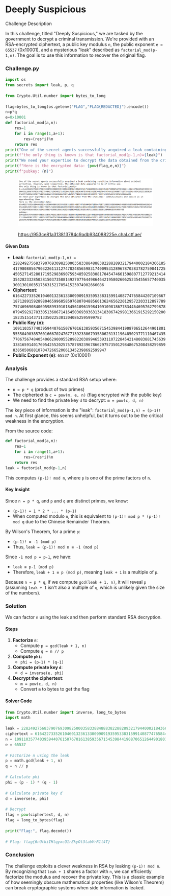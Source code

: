 # Deeply Suspicious

Challenge Description

In this challenge, titled "Deeply Suspicious," we are tasked by the government to decrypt a criminal transmission. We're provided with an RSA-encrypted ciphertext, a public key modulus `n`, the public exponent `e = 65537` (0x10001), and a mysterious "leak" described as `factorial_mod(p-1,n)`. The goal is to use this information to recover the original flag.

### Challenge.py

```python
import os
from secrets import leak, p, q

from Crypto.Util.number import bytes_to_long

flag=bytes_to_long(os.getenv("FLAG","FLAG{REDACTED}").encode())
n=p*q
e=0x10001
def factorial_mod(a,n):
    res=1
    for i in range(1,a+1):
        res=(res*i)%n
    return res
print("One of the secret agents successfully acquired a leak containing sensitive information about criminal activities. However, upon inspection, the obtained data appeared to be of little use.")
print(f"the only thing is known is that factorial_mod(p-1,n)={leak}")
print("We need your expertise to decrypt the data obtained from the criminals' communications and assist us in apprehending them")
print(f"Here is the encrypted data: {pow(flag,e,n)}")
print(f"pubkey: {n}")
```

<figure><img src="../../../../../../.gitbook/assets/image (2).png" alt=""><figcaption><p><a href="https://953ce81a313813784c9adb934088225e.chal.ctf.ae/">https://953ce81a313813784c9adb934088225e.chal.ctf.ae/</a></p></figcaption></figure>

#### Given Data

* **Leak**: `factorial_mod(p-1,n) = 22824927568379076930982500035833884888382288289321794400021843661854179808056790322611312747824856598317400953128967870383782759041725450527145280171952983690759348592583081704547466159880771277921341435428233285028150373588149270776449864642195802606252354556577400353001301003517363152170541523074902666086`
* **Ciphertext**: `6164227335261046013236133009909193595338315991408774765844207109667187128915928980465996058597680704885601362465622012957220331289778975746969084069598993910184561096159841091098186778344646957627998780794592927833051360671416450369393631341830674299813661915292150200182351514371133502253012040862595999782`
* **Public Key (n)**: `109110357740395944076150767016138593567154539844190870651264490180155550490385760166670247677139233067935806231311964850237711104674357706756748405406629009552898220389946539311072284542148083881745639338165914017695425520257578789239678662975735012984867520845825985983850506881070472665206613452398692599947`
* **Public Exponent (e)**: `65537` (0x10001)

### Analysis

The challenge provides a standard RSA setup where:

* `n = p * q` (product of two primes)
* The ciphertext is `c = pow(m, e, n)` (flag encrypted with the public key)
* We need to find the private key `d` to decrypt: `m = pow(c, d, n)`

The key piece of information is the "leak": `factorial_mod(p-1,n) = (p-1)! mod n`. At first glance, this seems unhelpful, but it turns out to be the critical weakness in the encryption.

From the source code:

```python
def factorial_mod(a,n):
    res=1
    for i in range(1,a+1):
        res=(res*i)%n
    return res
leak = factorial_mod(p-1,n)
```

This computes `(p-1)! mod n`, where `p` is one of the prime factors of `n`.

#### Key Insight

Since `n = p * q`, and `p` and `q` are distinct primes, we know:

* `(p-1)! = 1 * 2 * ... * (p-1)`
* When computed modulo `n`, this is equivalent to `(p-1)! mod p * (p-1)! mod q` due to the Chinese Remainder Theorem.

By Wilson's Theorem, for a prime `p`:

* `(p-1)! ≡ -1 (mod p)`
* Thus, `leak = (p-1)! mod n ≡ -1 (mod p)`

Since `-1 mod p = p-1`, we have:

* `leak ≡ p-1 (mod p)`
* Therefore, `leak + 1 ≡ p (mod p)`, meaning `leak + 1` is a multiple of `p`.

Because `n = p * q`, if we compute `gcd(leak + 1, n)`, it will reveal `p` (assuming `leak + 1` isn't also a multiple of `q`, which is unlikely given the size of the numbers).

### Solution

We can factor `n` using the leak and then perform standard RSA decryption.

#### Steps

1. **Factorize `n`**:
   * Compute `p = gcd(leak + 1, n)`
   * Compute `q = n // p`
2. **Compute `phi`**:
   * `phi = (p-1) * (q-1)`
3. **Compute private key `d`**:
   * `d = inverse(e, phi)`
4. **Decrypt the ciphertext**:
   * `m = pow(c, d, n)`
   * Convert `m` to bytes to get the flag

#### Solver Code

```python
from Crypto.Util.number import inverse, long_to_bytes
import math

leak = 22824927568379076930982500035833884888382288289321794400021843661854179808056790322611312747824856598317400953128967870383782759041725450527145280171952983690759348592583081704547466159880771277921341435428233285028150373588149270776449864642195802606252354556577400353001301003517363152170541523074902666086
ciphertext = 6164227335261046013236133009909193595338315991408774765844207109667187128915928980465996058597680704885601362465622012957220331289778975746969084069598993910184561096159841091098186778344646957627998780794592927833051360671416450369393631341830674299813661915292150200182351514371133502253012040862595999782
n = 109110357740395944076150767016138593567154539844190870651264490180155550490385760166670247677139233067935806231311964850237711104674357706756748405406629009552898220389946539311072284542148083881745639338165914017695425520257578789239678662975735012984867520845825985983850506881070472665206613452398692599947
e = 65537

# Factorize n using the leak
p = math.gcd(leak + 1, n)
q = n // p

# Calculate phi
phi = (p - 1) * (q - 1)

# Calculate private key d
d = inverse(e, phi)

# Decrypt
flag = pow(ciphertext, d, n)
flag = long_to_bytes(flag)

print("Flag:", flag.decode()) 

# Flag: flag{6nUtkiIHlqyxcQ1rZkyOt3labVrR1l4T}
```

### Conclusion

The challenge exploits a clever weakness in RSA by leaking `(p-1)! mod n`. By recognizing that `leak + 1` shares a factor with `n`, we can efficiently factorize the modulus and recover the private key. This is a classic example of how seemingly obscure mathematical properties (like Wilson's Theorem) can break cryptographic systems when side information is leaked.





